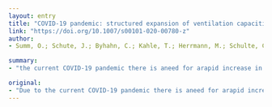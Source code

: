```yaml
---
layout: entry
title: "COVID-19 pandemic: structured expansion of ventilation capacities using home respirators TT - COVID-19-Pandemie: strukturierte Erweiterung von Beatmungskapazitaten mithilfe von Heimrespiratoren"
link: "https://doi.org/10.1007/s00101-020-00780-z"
author:
- Summ, O.; Schute, J.; Byhahn, C.; Kahle, T.; Herrmann, M.; Schulte, C.; Bergold, M. N.; GroSs, M.

summary:
- "the current COVID-19 pandemic there is aneed for arapid increase in intensive care and ventilation capacities. Home respirators are turbine respirators, so they can be operated without high-pressure oxygen connections. Respiratory therapists can independently use home ventilation respirators for weaning in the intensive care unit. The oldenburg University is currently being trained in operating home respirators to provide basic support in the hospital if necessary. Due to the current pandemie there is a need for an increase in intension pandem there is currently no longer available for all patients requiring mechanical ventilation."

original:
- "Due to the current COVID-19 pandemic there is aneed for arapid increase in intensive care and ventilation capacities. Delivery times for additional intensive care respirators are currently not foreseeable. An option to increase ventilation capacities not only for COVID-19, but for all patients requiring mechanical ventilation is to use home respirators. Home respirators are turbine respirators, so they can usually be operated without high-pressure oxygen connections and can therefore also be used in areas outside the classical intensive care medical infrastructure. Due to their limited technical features, home respirators are not suitable for the treatment of severely affected patients but can be used for weaning after respiratory improvement, which means that intensive care respirators are available again more quickly. Respiratory therapists are specially trained nurses or therapists in the field of out of hospital ventilation and can independently use home ventilation respirators, for example for weaning in the intensive care unit. Thus, they relieve intensive care nursing staff in the pandemic. Due to the COVID-19 pandemic medical students from the Oldenburg University are currently being trained in operating home respirators to provide basic support in the hospital if necessary."
---
```


